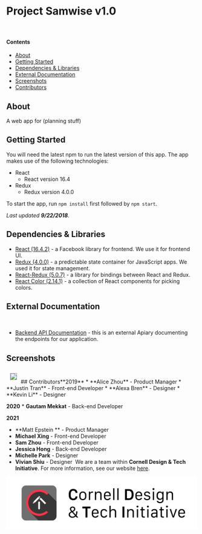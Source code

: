 # Project Samwise v1.0
​
#### Contents
  - [About](#about)
  - [Getting Started](#getting-started)
  - [Dependencies & Libraries](#dependencies--libraries)
  - [External Documentation](#external-documentation)
  - [Screenshots](#screenshots)
  - [Contributors](#contributors)
​
## About
A web app for (planning stuff)
​
## Getting Started
You will need the latest npm to run the latest version of this app. The app makes use of the following technologies:
​
 * React
   * React version 16.4
 * Redux
   * Redux version 4.0.0

To start the app, run `npm install` first followed by `npm start`.

_Last updated **9/22/2018**_.
​
## Dependencies & Libraries
 * [React (16.4.2)](https://reactjs.org/) - a Facebook library for frontend. We use it for frontend UI.
 * [Redux (4.0.0)](https://redux.js.org/) - a predictable state container for JavaScript apps. We used it for state management.
 * [React-Redux (5.0.7)](https://github.com/reduxjs/react-redux) - a library for bindings between React and Redux. 
 * [React Color (2.14.1)](https://casesandberg.github.io/react-color/) - a collection of React components for picking colors.
​
## External Documentation
​
* [Backend API Documentation](https://apiary.io/) - this is an external Apiary documenting the endpoints for our application.
​
## Screenshots

<img src="https://raw.githubusercontent.com/cornell-dti/samwise/master/Screenshots/placeholder1.png" width="250px" style="margin: 10px; border: 1px rgba(0,0,0,0.4) solid;">
​
## Contributors
​
**2019**
	* **Alice Zhou** - Product Manager
	* **Justin Tran** - Front-end Developer
	* **Alexa Bren** - Designer
	* **Kevin Li** - Designer

**2020**
	* **Gautam Mekkat** - Back-end Developer

**2021**
 * **Matt Epstein ** - Product Manager
 * **Michael Xing** - Front-end Developer
 * **Sam Zhou** - Front-end Developer
 * **Jessica Hong** - Back-end Developer
 * **Michelle Park** - Designer
 * **Vivian Shiu** - Designer
​
We are a team within **Cornell Design & Tech Initiative**. For more information, see our website [here](https://cornelldti.org/).
<img src="https://raw.githubusercontent.com/cornell-dti/design/master/Branding/Wordmark/Dark%20Text/Transparent/Wordmark-Dark%20Text-Transparent%403x.png">
​
